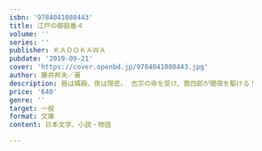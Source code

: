 ```yaml
---
isbn: '9784041080443'
title: 江戸の御庭番４
volume: ''
series: ''
publisher: ＫＡＤＯＫＡＷＡ
pubdate: '2019-09-21'
cover: 'https://cover.openbd.jp/9784041080443.jpg'
author: 藤井邦夫／著
description: 昼は婿殿、夜は隠密。 吉宗の命を受け、喬四郎が闇夜を駆ける！
price: '640'
genre: ''
target: 一般
format: 文庫
content: 日本文学、小説・物語

---
```

